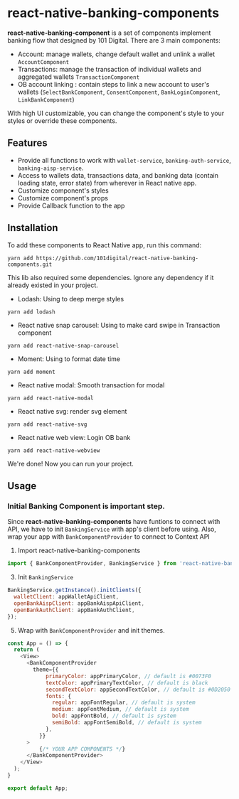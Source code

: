 # react-native-banking-components

<b>react-native-banking-component</b> is a set of components implement banking flow that designed by 101 Digital. There are 3 main components:

- Account: manage wallets, change default wallet and unlink a wallet `AccountComponent`
- Transactions: manage the transaction of individual wallets and aggregated wallets `TransactionComponent`
- OB account linking : contain steps to link a new account to user's wallets (`SelectBankComponent`, `ConsentComponent`, `BankLoginComponent`, `LinkBankComponent`)

With high UI customizable, you can change the component's style to your styles or override these components.

## Features
- Provide all functions to work with `wallet-service`, `banking-auth-service`, `banking-aisp-service`.
- Access to wallets data, transactions data, and banking data (contain loading state, error state) from wherever in React native app.
- Customize component's styles
- Customize component's props
- Provide Callback function to the app

## Installation

To add these components to React Native app, run this command:

```
yarn add https://github.com/101digital/react-native-banking-components.git
```

This lib also required some dependencies. Ignore any dependency if it already existed in your project.

- Lodash: Using to deep merge styles

```
yarn add lodash
```

- React native snap carousel: Using to make card swipe in Transaction component

```
yarn add react-native-snap-carousel
```

- Moment: Using to format date time

```
yarn add moment
```

- React native modal: Smooth transaction for modal

```
yarn add react-native-modal
```

- React native svg: render svg element

```
yarn add react-native-svg
```

- React native web view: Login OB bank

```
yarn add react-native-webview
```

We're done! Now you can run your project.


## Usage

### Initial Banking Component is important step.

Since <b>react-native-banking-components</b> have funtions to connect with API, we have to init `BankingService` with app's client before using. Also, wrap your app with `BankComponentProvider` to connect to Context API

1. Import react-native-banking-components

```javascript
import { BankComponentProvider, BankingService } from 'react-native-banking-components';
```

3. Init `BankingService`

```javascript
BankingService.getInstance().initClients({
  walletClient: appWalletApiClient,
  openBankAispClient: appBankAispApiClient,
  openBankAuthClient: appBankAuthClient,
});
```

5. Wrap with `BankComponentProvider` and init themes.

```javascript
const App = () => {
  return (
    <View>
      <BankComponentProvider
        theme={{
            primaryColor: appPrimaryColor, // default is #0073F0
            textColor: appPrimaryTextColor, // default is black
            secondTextColor: appSecondTextColor, // default is #0D2050
            fonts: {
              regular: appFontRegular, // default is system
              medium: appFontMedium, // default is system
              bold: appFontBold, // default is system
              semiBold: appFontSemiBold, // default is system
            },
          }}
      >
          {/* YOUR APP COMPONENTS */}
      </BankComponentProvider>
    </View>
  );
}

export default App;
```









